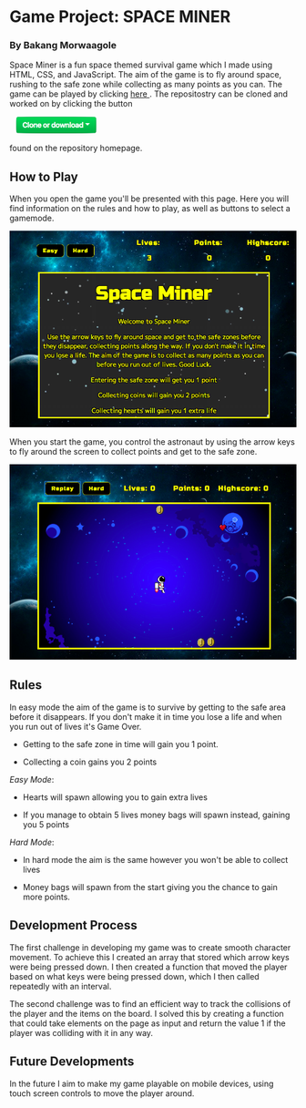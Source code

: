 # Game Project: SPACE MINER
### By Bakang Morwaagole

Space Miner is a fun space themed survival game which I made using HTML, CSS, and JavaScript. The aim of the game is to fly around space, rushing to the safe zone while collecting as many points as you can. The game can be played by clicking
 <a href ="https://bakangam97.github.io/SpartaGame.BakangAM97.github.io/"> here </a>.  The repositostry can be cloned and worked on by clicking the button

 <img src = "images/clone-button.png" style = "height: 30px; margin-left: 10px; margin-right:10px;">

 found on the repository homepage.


## How to Play

When you open the game you'll be presented with this page. Here you will find information on the rules and how to play, as well as buttons to select a gamemode.

<img src = "images/intro-page.png">


When you start the game, you control the astronaut by using the arrow keys to fly around the screen to collect points and get to the safe zone.

<img src = "images/game-play.png">

## Rules



In easy mode the aim of the game is to survive by getting to the safe area before it disappears. If you don't make it in time you lose a life and when you run out of lives it's Game Over.


* Getting to the safe zone in time will gain you 1 point.

* Collecting a coin gains you 2 points

_Easy Mode_:

* Hearts will spawn allowing you to gain extra lives

* If you manage to obtain 5 lives money bags will spawn instead, gaining you 5 points

_Hard Mode_:

* In hard mode the aim is the same however you won't be able to collect lives

* Money bags will spawn from the start giving you the chance to gain more points.

## Development Process

The first challenge in developing my game was to create smooth character movement. To achieve this I created an array that stored which arrow keys were being pressed down. I then created a function that moved the player based on what keys were being pressed down, which I then called repeatedly with an interval.


The second challenge was to find an efficient way to track the collisions of the player and the items on the board. I solved this by creating a function that could take elements on the page as input and return the value 1 if the player was colliding with it in any way.


## Future Developments

In the future I aim to make my game playable on mobile devices, using touch screen controls to move the player around.
